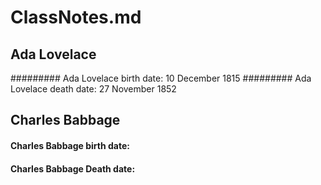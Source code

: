# ClassNotes.md
## Ada Lovelace

######### Ada Lovelace birth date: 10 December 1815
######### Ada Lovelace death date: 27 November 1852

## Charles Babbage

#### Charles Babbage birth date:

#### Charles Babbage Death date:

